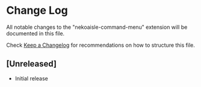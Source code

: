 # Change Log

All notable changes to the "nekoaisle-command-menu" extension will be documented in this file.

Check [Keep a Changelog](http://keepachangelog.com/) for recommendations on how to structure this file.

## [Unreleased]

- Initial release